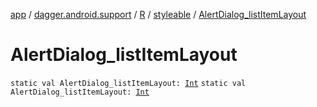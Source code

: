 [app](../../../index.md) / [dagger.android.support](../../index.md) / [R](../index.md) / [styleable](index.md) / [AlertDialog_listItemLayout](./-alert-dialog_list-item-layout.md)

# AlertDialog_listItemLayout

`static val AlertDialog_listItemLayout: `[`Int`](https://kotlinlang.org/api/latest/jvm/stdlib/kotlin/-int/index.html)
`static val AlertDialog_listItemLayout: `[`Int`](https://kotlinlang.org/api/latest/jvm/stdlib/kotlin/-int/index.html)
